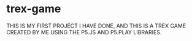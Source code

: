 # trex-game
THIS IS MY FIRST PROJECT I HAVE DONE, AND THIS IS A TREX GAME CREATED BY ME USING THE P5.JS  AND P5.PLAY LIBRARIES.
